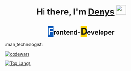 <h1 align="center">Hi there, I'm <a href="https://github.com/lordponchik" target="_blank">Denys</a> 
<img src="https://github.com/blackcater/blackcater/raw/main/images/Hi.gif" height="32"/></h1>

<h2 align="center"><span style="background-color: #0e5bbb;color: white;font-size: 30px;">F</span>rontend-<span style="background-color: #fdd500;font-size: 30px;">D</span>eveloper</h2>:man_technologist:


[![codewars](https://www.codewars.com/users/LordPonchik/badges/small)](https://www.codewars.com/users/LordPonchik)      


[![Top Langs](https://github-readme-stats.vercel.app/api/top-langs/?username=lordponchik&layout=compact)](https://github.com/anuraghazra/github-readme-stats)

<!--
**lordponchik/lordponchik** is a ✨ _special_ ✨ repository because its `README.md` (this file) appears on your GitHub profile.

Here are some ideas to get you started:

- 🔭 I’m currently working on ...
- 🧠 I’m currently learning ...
- 👯 I’m looking to collaborate on ...
- 🤔 I’m looking for help with ...
- 💬 Ask me about ...
- 📫 How to reach me: ...
- 😄 Pronouns: ...
- ⚡ Fun fact: ...
-->
